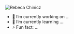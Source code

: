 ![Rebeca Chinicz](https://github.com/chiniczr/chiniczr/rc_banner.gif)

- 🔭 I’m currently working on ...
- 🌱 I’m currently learning ...
- ⚡ Fun fact: ...

